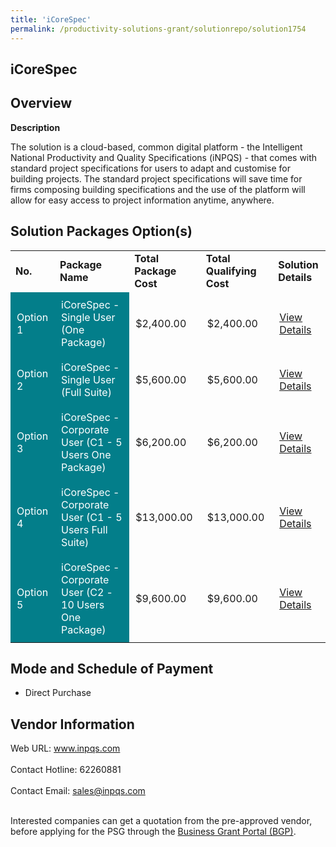 ```yaml
---
title: 'iCoreSpec'
permalink: /productivity-solutions-grant/solutionrepo/solution1754
---
```


## iCoreSpec

## Overview

**Description**

The solution is a cloud-based, common digital platform - the Intelligent National Productivity and Quality Specifications (iNPQS) - that comes with standard project specifications for users to adapt and customise for building projects. The standard project specifications will save time for firms composing building specifications and the use of the platform will allow for easy access to project information anytime, anywhere.

## Solution Packages Option(s)

<table>
<tr>
<td><b>No.</b></td>
<td><b>Package Name</b></td>
<td><b>Total Package Cost</b></td>
<td><b>Total Qualifying Cost</b></td>
<td><b>Solution Details</b></td>
</tr>
<tr>
<td style='padding: 10px; background-color: #037E8A; color: #FFFFFF;'>Option 1</td>
<td style='padding: 10px; background-color: #037E8A; color: #FFFFFF;'>iCoreSpec - Single User (One Package)</td>
<td style='padding: 10px;'>$2,400.00</td>
<td style='padding: 10px;'>$2,400.00</td>
<td style='padding: 10px;'><a href='https://www.gobusiness.gov.sg/images/psg/Desensitised_iNPQS_Annex_3_Part_1.pdf' target='_blank'>View Details</a></td>
</tr>
<tr>
<td style='padding: 10px; background-color: #037E8A; color: #FFFFFF;'>Option 2</td>
<td style='padding: 10px; background-color: #037E8A; color: #FFFFFF;'>iCoreSpec - Single User (Full Suite)</td>
<td style='padding: 10px;'>$5,600.00</td>
<td style='padding: 10px;'>$5,600.00</td>
<td style='padding: 10px;'><a href='https://www.gobusiness.gov.sg/images/psg/Desensitised_iNPQS_Annex_3_Part_2.pdf' target='_blank'>View Details</a></td>
</tr>
<tr>
<td style='padding: 10px; background-color: #037E8A; color: #FFFFFF;'>Option 3</td>
<td style='padding: 10px; background-color: #037E8A; color: #FFFFFF;'>iCoreSpec - Corporate User (C1 - 5 Users One Package)</td>
<td style='padding: 10px;'>$6,200.00</td>
<td style='padding: 10px;'>$6,200.00</td>
<td style='padding: 10px;'><a href='https://www.gobusiness.gov.sg/images/psg/Desensitised_iNPQS_Annex_3_Part_3.pdf' target='_blank'>View Details</a></td>
</tr>
<tr>
<td style='padding: 10px; background-color: #037E8A; color: #FFFFFF;'>Option 4</td>
<td style='padding: 10px; background-color: #037E8A; color: #FFFFFF;'>iCoreSpec - Corporate User (C1 - 5 Users Full Suite)</td>
<td style='padding: 10px;'>$13,000.00</td>
<td style='padding: 10px;'>$13,000.00</td>
<td style='padding: 10px;'><a href='https://www.gobusiness.gov.sg/images/psg/Desensitised_iNPQS_Annex_3_Part_4.pdf' target='_blank'>View Details</a></td>
</tr>
<tr>
<td style='padding: 10px; background-color: #037E8A; color: #FFFFFF;'>Option 5</td>
<td style='padding: 10px; background-color: #037E8A; color: #FFFFFF;'>iCoreSpec - Corporate User (C2 - 10 Users One Package)</td>
<td style='padding: 10px;'>$9,600.00</td>
<td style='padding: 10px;'>$9,600.00</td>
<td style='padding: 10px;'><a href='https://www.gobusiness.gov.sg/images/psg/Desensitised_iNPQS_Annex_3_Part_5.pdf' target='_blank'>View Details</a></td>
</tr>
</table>

## Mode and Schedule of Payment

 - Direct Purchase

## Vendor Information

 Web URL: www.inpqs.com <br><br>Contact Hotline: 62260881 <br><br>Contact Email: sales@inpqs.com <br><br>

Interested companies can get a quotation from the pre-approved vendor, before applying for the PSG through the <a href='https://www.businessgrants.gov.sg/' target='_blank' rel='noopener'>Business Grant Portal (BGP)</a>.

<script src="/jquery/resize-tables.js"></script>
